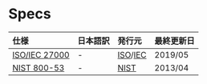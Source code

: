 # Specs
|仕様|日本語訳|発行元|最終更新日|
|:---|:---|:---|:---|
|[ISO/IEC 27000](https://standards.iso.org/ittf/PubliclyAvailableStandards/index.html)|-|[ISO](https://www.iso.org/)/[IEC](https://www.iec.ch/)|2019/05|
|[NIST 800-53](https://nvlpubs.nist.gov/nistpubs/SpecialPublications/NIST.SP.800-53r4.pdf)|-|[NIST](https://www.nist.gov/)|2013/04|
